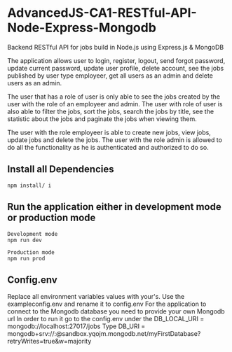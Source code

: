 # AdvancedJS-CA1-RESTful-API-Node-Express-Mongodb
Backend RESTful API for jobs build in Node.js using Express.js & MongoDB

The application allows user to login, register, logout, send forgot password, update current password, update user profile, delete account, see the jobs published by user type employeer, get all users as an admin and delete users as an admin.

The user that has a role of user is only able to see the jobs created by the user with the role of an employeer and admin. The user with role of user is also able to filter the jobs, sort the jobs, search the jobs by title, see the statistic about the jobs and paginate the jobs when viewing them.

The user with the role employeer is able to create new jobs, view jobs, update jobs and delete the jobs.
The user with the role admin is allowed to do all the functionality as he is authenticated and authorized to do so.

## Install all Dependencies
```
npm install/ i 
```
## Run the application either in development mode or production mode
```
Development mode
npm run dev
```
```
Production mode
npm run prod
```
## Config.env
Replace all environment variables values with your's. Use the exampleconfig.env and rename it to config.env
For the application to connect to the Mongodb database you need to provide your own Mongodb url
In order to run it go to the config.env under the DB_LOCAL_URI = mongodb://localhost:27017/jobs 
Type DB_URI = mongodb+srv://<username>:<password>@sandbox.yqojm.mongodb.net/myFirstDatabase?retryWrites=true&w=majority

